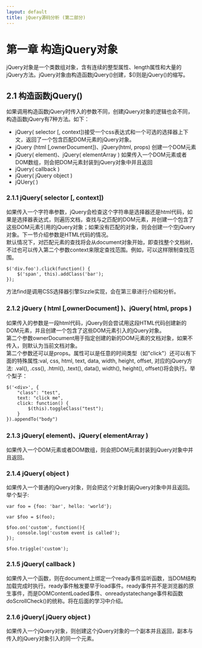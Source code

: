 ```yaml
---
layout: default
title: jQuery源码分析 (第二部分)
---
```

# 第一章 构造jQuery对象
jQuery对象是一个类数组对象，含有连续的整型属性、length属性和大量的jQuery方法。jQuery对象由构造函数jQuery()创建，$()则是jQuery()的缩写。
## 2.1 构造函数jQuery()
如果调用构造函数jQuery时传入的参数不同，创建jQuery对象的逻辑也会不同，构造函数jQuery有7种方法。如下：
- jQuery( selector [, context])接受一个css表达式和一个可选的选择器上下文，返回了一个包含匹配DOM元素的jQuery对象。
- jQuery (html [,ownerDocument])、jQuery(html, props) 创建一个DOM元素
- jQuery( element)、jQuery( elementArray ) 如果传入一个DOM元素或者DOM数组，则会把DOM元素封装到jQuery对象中并且返回
- jQuery( callback )
- jQuery( jQuery object )
- jQUery( )

### 2.1.1 jQuery( selector [, context])
如果传入一个字符串参数，jQuery会检查这个字符串是选择器还是html代码，如果是选择器表达式，则遍历文档，查找与之匹配的DOM元素，并创建一个包含了这些DOM元素引用的jQuery对象；如果没有匹配的对象，则会创建一个空jQuery对象。下一节介绍参数是HTML代码的情况。  
默认情况下，对匹配元素的查找将会从document对象开始，即查找整个文档树，不过也可以传入第二个参数context来限定查找范围。例如，可以这样限制查找范围。
```
$('div.foo').click(function() {
    $('span', this).addClass('bar');
});
```
方法find是调用CSS选择器引擎Sizzle实现，会在第三章进行介绍和分析。
### 2.1.2 jQuery ( html [,ownerDocument] )、jQuery( html, props )
如果传入的参数是一段html代码，jQuery则会尝试用这段HTML代码创建新的DOM元素，并且创建一个包含了这些DOM元素引入的jQuery对象。  
第二个参数ownerDocument用于指定创建的新的DOM元素的文档对象，如果不传入，则默认为当前文档对象。  
第二个参数还可以是props。属性可以是任意的时间类型（如"click"）还可以有下面的特殊属性:val, css, html, text, data, width, height, offset, 对应的jQuery方法: .val(), .css(), .html(), .text(), data(), width(), height(), offset()将会执行。举个梨子：
```
$('<div>', {
    "class": "test",
    text: "click me",
    click: function() {
        $(this).toggleClass("test");
    }
}).appendTo("body")
```
### 2.1.3 jQuery( element)、jQuery( elementArray )
如果传入一个DOM元素或者DOM数组，则会把DOM元素封装到jQuery对象中并且返回。

### 2.1.4 jQuery( object )
如果传入一个普通的jQuery对象，则会把这个对象封装jQuery对象中并且返回。
举个梨子:
```
var foo = {foo: 'bar', hello: 'world'};

var $foo = $(foo);

$foo.on('custom', function(){
    console.log('custom event is called');
});

$foo.triggle('custom');
```

### 2.1.5 jQuery( callback )
如果传入一个函数，则在document上绑定一个ready事件监听函数，当DOM结构加载完成时执行。ready事件触发要早于load事件。ready事件并不是浏览器的原生事件，而是DOMContentLoaded事件、onreadystatechange事件和函数doScrollCheck()的统称。将在后面的学习中介绍。

### 2.1.6 jQuery( jQuery object )
如果传入一个jQuery对象，则创建这个jQuery对象的一个副本并且返回，副本与传入的jQuery对象引入的同一个元素。